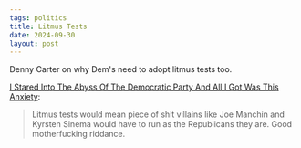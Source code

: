 ```yaml
---
tags: politics
title: Litmus Tests
date: 2024-09-30
layout: post
---
```


Denny Carter on why Dem's need to adopt litmus tests too.

[I Stared Into The Abyss Of The Democratic Party And All I Got Was This Anxiety](https://bad-faith-times.ghost.io/i-stared-into-the-abyss-of-the-democratic-party-and-all-i-got-was-this-anxiety/):

> Litmus tests would mean piece of shit villains like Joe Manchin and Kyrsten Sinema would have to run as the Republicans they are. Good motherfucking riddance.